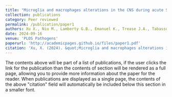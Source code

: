 ```yaml
---
title: "Microglia and macrophages alterations in the CNS during acute SIV infection: a single-cell analysis in rhesus macaques"
collection: publications
category: Peer reviewed
permalink: /publication/paper1
authors: Xu X., Niu M., Lamberty G.B., Emanuel K., Trease J.A., Tabassum M., Lifson, D.j., Fox S.H.
date: 2024-09-16
venue: 'PLOS Pathogens'
paperurl: 'http://academicpages.github.io/files/paper1.pdf'
citation: 'Xu, X. (2024). &quot;Microglia and macrophages alterations in the CNS during acute SIV infection: a single-cell analysis in rhesus macaques.&quot; <i>PLOS Pathogens</i>. 20(9):e1012168.'
---
```


The contents above will be part of a list of publications, if the user clicks the link for the publication than the contents of section will be rendered as a full page, allowing you to provide more information about the paper for the reader. When publications are displayed as a single page, the contents of the above "citation" field will automatically be included below this section in a smaller font.